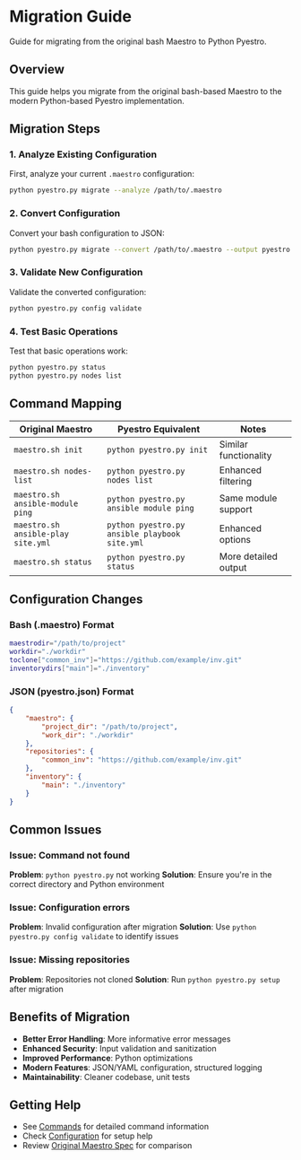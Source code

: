 # Migration Guide

Guide for migrating from the original bash Maestro to Python Pyestro.

## Overview

This guide helps you migrate from the original bash-based Maestro to the modern Python-based Pyestro implementation.

## Migration Steps

### 1. Analyze Existing Configuration

First, analyze your current `.maestro` configuration:

```bash
python pyestro.py migrate --analyze /path/to/.maestro
```

### 2. Convert Configuration

Convert your bash configuration to JSON:

```bash
python pyestro.py migrate --convert /path/to/.maestro --output pyestro.json
```

### 3. Validate New Configuration

Validate the converted configuration:

```bash
python pyestro.py config validate
```

### 4. Test Basic Operations

Test that basic operations work:

```bash
python pyestro.py status
python pyestro.py nodes list
```

## Command Mapping

| Original Maestro | Pyestro Equivalent | Notes |
|------------------|-------------------|-------|
| `maestro.sh init` | `python pyestro.py init` | Similar functionality |
| `maestro.sh nodes-list` | `python pyestro.py nodes list` | Enhanced filtering |
| `maestro.sh ansible-module ping` | `python pyestro.py ansible module ping` | Same module support |
| `maestro.sh ansible-play site.yml` | `python pyestro.py ansible playbook site.yml` | Enhanced options |
| `maestro.sh status` | `python pyestro.py status` | More detailed output |

## Configuration Changes

### Bash (.maestro) Format
```bash
maestrodir="/path/to/project"
workdir="./workdir"
toclone["common_inv"]="https://github.com/example/inv.git"
inventorydirs["main"]="./inventory"
```

### JSON (pyestro.json) Format
```json
{
    "maestro": {
        "project_dir": "/path/to/project",
        "work_dir": "./workdir"
    },
    "repositories": {
        "common_inv": "https://github.com/example/inv.git"
    },
    "inventory": {
        "main": "./inventory"
    }
}
```

## Common Issues

### Issue: Command not found
**Problem**: `python pyestro.py` not working
**Solution**: Ensure you're in the correct directory and Python environment

### Issue: Configuration errors
**Problem**: Invalid configuration after migration
**Solution**: Use `python pyestro.py config validate` to identify issues

### Issue: Missing repositories
**Problem**: Repositories not cloned
**Solution**: Run `python pyestro.py setup` after migration

## Benefits of Migration

- **Better Error Handling**: More informative error messages
- **Enhanced Security**: Input validation and sanitization
- **Improved Performance**: Python optimizations
- **Modern Features**: JSON/YAML configuration, structured logging
- **Maintainability**: Cleaner codebase, unit tests

## Getting Help

- See [Commands](../user-guide/commands.md) for detailed command information
- Check [Configuration](../getting-started/configuration.md) for setup help
- Review [Original Maestro Spec](maestro-spec.md) for comparison
